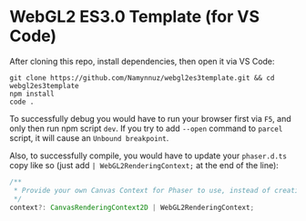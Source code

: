 WebGL2 ES3.0 Template (for VS Code)
====

After cloning this repo, install dependencies, then open it via VS Code:

```
git clone https://github.com/Namynnuz/webgl2es3template.git && cd webgl2es3template
npm install
code .
```

To successfully debug you would have to run your browser first via `F5`, and only then run npm script `dev`. If you try to add `--open` command to `parcel` script, it will cause an `Unbound breakpoint`.

Also, to successfully compile, you would have to update your `phaser.d.ts` copy like so (just add `| WebGL2RenderingContext;` at the end of the line):

```ts
/**
 * Provide your own Canvas Context for Phaser to use, instead of creating one.
 */
context?: CanvasRenderingContext2D | WebGL2RenderingContext;
```